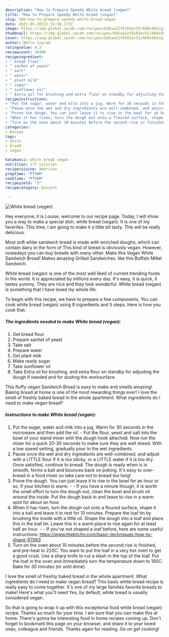```yaml
---
description: "How to Prepare Speedy White bread (vegan)"
title: "How to Prepare Speedy White bread (vegan)"
slug: 509-how-to-prepare-speedy-white-bread-vegan
date: 2021-05-30T22:15:56.173Z
image: https://img-global.cpcdn.com/recipes/6d5aa22f8103ec55/680x482cq70/white-bread-vegan-recipe-main-photo.jpg
thumbnail: https://img-global.cpcdn.com/recipes/6d5aa22f8103ec55/680x482cq70/white-bread-vegan-recipe-main-photo.jpg
cover: https://img-global.cpcdn.com/recipes/6d5aa22f8103ec55/680x482cq70/white-bread-vegan-recipe-main-photo.jpg
author: Nelle Ingram
ratingvalue: 4.3
reviewcount: 20480
recipeingredient:
- " bread flour"
- " sachet of yeast"
- " salt"
- " water"
- " plant milk"
- " sugar"
- " sunflower oil"
- " Extra oil for brushing and extra flour on standby for adjusting the dough if needed and for dusting the worksurface"
recipeinstructions:
- "Put the sugar, water and milk into a jug. Warm for 30 seconds in the microwave and then add the oil.  Put the flour, yeast and salt into the bowl of your stand mixer with the dough hook attached. Now run the mixer for a quick 20-30 seconds to make sure they are well mixed. With a low speed setting, gradually pour in the wet ingredients."
- "Pause once the wet and dry ingredients are well-combined, and adjust with a LITTLE flour if it is too sticky, or a LITTLE water if it is too dry. Once satisfied, continue to knead. The dough is ready when is is smooth, forms a ball and bounces back on poking. It&#39;s easy to over-knead in a food mixer so take care not to knead too long!"
- "Prove the dough. You can just leave it to rise in the bowl for an hour or so, if your kitchen is warm.   If you have a minute though, it is worth the small effort to turn the dough out, clean the bowl and brush oil around the inside. Put the dough back in and leave to rise in a warm spot for about an hour."
- "When it has risen, turn the dough out onto a floured surface, shape it into a ball and leave it to rest for 10 minutes. Prepare the loaf tin by brushing the inside with a little oil. Shape the dough into a loaf and place this in the loaf tin. Leave this in a warm place to rise again for at least half an hour.  If you&#39;ve not shaped a loaf before, here are some useful instructions: https://www.thekitchn.com/basic-techniques-how-to-shape-97063"
- "Turn on the oven about 10 minutes before the second rise is finished, and pre-heat to 220C. You want to put the loaf in a very hot oven to get a good crust. Use a sharp knife to cut a slash in the top of the loaf. Put the loaf in the oven and immediately turn the temperature down to 180C. Bake for 30 minutes (or until done)."
categories:
- Recipe
tags:
- white
- bread
- vegan

katakunci: white bread vegan 
nutrition: 177 calories
recipecuisine: American
preptime: "PT38M"
cooktime: "PT56M"
recipeyield: "3"
recipecategory: Dessert

---
```



![White bread (vegan)](https://img-global.cpcdn.com/recipes/6d5aa22f8103ec55/680x482cq70/white-bread-vegan-recipe-main-photo.jpg)

Hey everyone, it is Louise, welcome to our recipe page. Today, I will show you a way to make a special dish, white bread (vegan). It is one of my favorites. This time, I am going to make it a little bit tasty. This will be really delicious.

Most soft white sandwich bread is made with enriched doughs, which can contain dairy in the form of This kind of bread is obviously vegan. However, nowadays you can buy breads with many other. Make this Vegan White Sandwich Bread! Makes amazing Grilled Sandwiches. like this Buffalo Millet Sandwich.

White bread (vegan) is one of the most well liked of current trending foods in the world. It is appreciated by millions every day. It's easy, it is quick, it tastes yummy. They are nice and they look wonderful. White bread (vegan) is something that I have loved my whole life.


To begin with this recipe, we have to prepare a few components. You can cook white bread (vegan) using 8 ingredients and 5 steps. Here is how you cook that.

<!--inarticleads1-->

##### The ingredients needed to make White bread (vegan):

1. Get  bread flour
1. Prepare  sachet of yeast
1. Take  salt
1. Prepare  water
1. Get  plant milk
1. Make ready  sugar
1. Take  sunflower oil
1. Take  Extra oil for brushing, and extra flour on standby for adjusting the dough if needed and for dusting the worksurface


This fluffy vegan Sandwich Bread is easy to make and smells amazing! Baking bread at home is one of the most rewarding things ever! I love the smell of freshly baked bread in the whole apartment. What ingredients do I need to make vegan bread? 

<!--inarticleads2-->

##### Instructions to make White bread (vegan):

1. Put the sugar, water and milk into a jug. Warm for 30 seconds in the microwave and then add the oil.  - Put the flour, yeast and salt into the bowl of your stand mixer with the dough hook attached. Now run the mixer for a quick 20-30 seconds to make sure they are well mixed. With a low speed setting, gradually pour in the wet ingredients.
1. Pause once the wet and dry ingredients are well-combined, and adjust with a LITTLE flour if it is too sticky, or a LITTLE water if it is too dry. Once satisfied, continue to knead. The dough is ready when is is smooth, forms a ball and bounces back on poking. It&#39;s easy to over-knead in a food mixer so take care not to knead too long!
1. Prove the dough. You can just leave it to rise in the bowl for an hour or so, if your kitchen is warm.  -  - If you have a minute though, it is worth the small effort to turn the dough out, clean the bowl and brush oil around the inside. Put the dough back in and leave to rise in a warm spot for about an hour.
1. When it has risen, turn the dough out onto a floured surface, shape it into a ball and leave it to rest for 10 minutes. Prepare the loaf tin by brushing the inside with a little oil. Shape the dough into a loaf and place this in the loaf tin. Leave this in a warm place to rise again for at least half an hour. -  - If you&#39;ve not shaped a loaf before, here are some useful instructions: https://www.thekitchn.com/basic-techniques-how-to-shape-97063
1. Turn on the oven about 10 minutes before the second rise is finished, and pre-heat to 220C. You want to put the loaf in a very hot oven to get a good crust. Use a sharp knife to cut a slash in the top of the loaf. Put the loaf in the oven and immediately turn the temperature down to 180C. Bake for 30 minutes (or until done).


I love the smell of freshly baked bread in the whole apartment. What ingredients do I need to make vegan bread? This basic white bread recipe is really easy to come together. It&#39;s one of my large families favorite breads to make! Here&#39;s what you&#39;ll need Yes, by default, white bread is usually considered vegan. 

So that is going to wrap it up with this exceptional food white bread (vegan) recipe. Thanks so much for your time. I am sure that you can make this at home. There's gonna be interesting food in home recipes coming up. Don't forget to bookmark this page on your browser, and share it to your loved ones, colleague and friends. Thanks again for reading. Go on get cooking!
